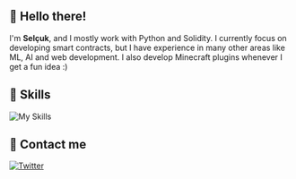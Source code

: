 <h2>👋 Hello there!</h2>

I'm **Selçuk**, and I mostly work with Python and Solidity. I currently focus on developing smart contracts, but I have experience in many other areas like ML, AI and web development. I also develop Minecraft plugins whenever I get a fun idea :)

<h2>💪 Skills</h2>

![My Skills](https://skillicons.dev/icons?i=python,solidity,java,selenium,tensorflow,js,ts,react,mongodb,sqlite,mysql)

<h2>💬 Contact me</h2>

[![Twitter](https://skillicons.dev/icons?i=twitter)](https://twitter.com/selcukthedev)


